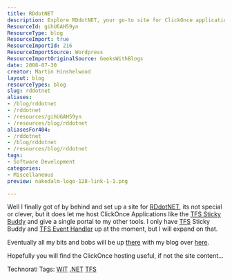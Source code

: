 ```yaml
---
title: RDdotNET
description: Explore RDdotNET, your go-to site for ClickOnce applications like TFS Sticky Buddy. Discover tools and insights to enhance your development experience!
ResourceId: gihU6AH59yn
ResourceType: blog
ResourceImport: true
ResourceImportId: 216
ResourceImportSource: Wordpress
ResourceImportOriginalSource: GeeksWithBlogs
date: 2008-07-30
creator: Martin Hinshelwood
layout: blog
resourceTypes: blog
slug: rddotnet
aliases:
- /blog/rddotnet
- /rddotnet
- /resources/gihU6AH59yn
- /resources/blog/rddotnet
aliasesFor404:
- /rddotnet
- /blog/rddotnet
- /resources/blog/rddotnet
tags:
- Software Development
categories:
- Miscellaneous
preview: nakedalm-logo-128-link-1-1.png

---
```

Well I finally got of by behind and set up a site for [RDdotNET](http://rddotnet.com), its not special or clever, but it does let me host ClickOnce Applications like the [TFS Sticky Buddy](http://rddotnet.com/tfsstickybuddy) and give a single portal to my other tools. I only have [TFS](http://msdn2.microsoft.com/en-us/teamsystem/aa718934.aspx "Team Foundation Server") Sticky Buddy and [TFS Event Handler](http://rddotnet.com/TFSEventHandler.aspx) up at the moment, but I will expand on that.

Eventually all my bits and bobs will be up [there](http://rddotnet.com) with my blog over [here](http://hinshelwood.com).

Hopefully you will find the ClickOnce hosting useful, if not the site content…

Technorati Tags: [WIT](http://technorati.com/tags/WIT) [.NET](http://technorati.com/tags/.NET) [TFS](http://technorati.com/tags/TFS)
